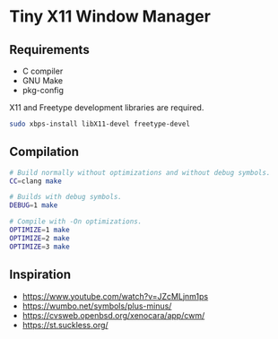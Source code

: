# Tiny X11 Window Manager

## Requirements

- C compiler
- GNU Make
- pkg-config

X11 and Freetype development libraries are required.

```sh
sudo xbps-install libX11-devel freetype-devel
```

## Compilation

```sh
# Build normally without optimizations and without debug symbols.
CC=clang make

# Builds with debug symbols.
DEBUG=1 make

# Compile with -On optimizations.
OPTIMIZE=1 make
OPTIMIZE=2 make
OPTIMIZE=3 make
```

## Inspiration

- https://www.youtube.com/watch?v=JZcMLjnm1ps
- https://wumbo.net/symbols/plus-minus/
- https://cvsweb.openbsd.org/xenocara/app/cwm/
- https://st.suckless.org/
